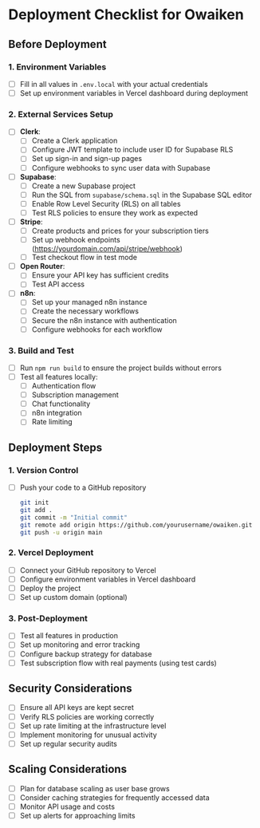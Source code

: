 # Deployment Checklist for Owaiken

## Before Deployment

### 1. Environment Variables
- [ ] Fill in all values in `.env.local` with your actual credentials
- [ ] Set up environment variables in Vercel dashboard during deployment

### 2. External Services Setup
- [ ] **Clerk**:
  - [ ] Create a Clerk application
  - [ ] Configure JWT template to include user ID for Supabase RLS
  - [ ] Set up sign-in and sign-up pages
  - [ ] Configure webhooks to sync user data with Supabase

- [ ] **Supabase**:
  - [ ] Create a new Supabase project
  - [ ] Run the SQL from `supabase/schema.sql` in the Supabase SQL editor
  - [ ] Enable Row Level Security (RLS) on all tables
  - [ ] Test RLS policies to ensure they work as expected

- [ ] **Stripe**:
  - [ ] Create products and prices for your subscription tiers
  - [ ] Set up webhook endpoints (https://yourdomain.com/api/stripe/webhook)
  - [ ] Test checkout flow in test mode

- [ ] **Open Router**:
  - [ ] Ensure your API key has sufficient credits
  - [ ] Test API access

- [ ] **n8n**:
  - [ ] Set up your managed n8n instance
  - [ ] Create the necessary workflows
  - [ ] Secure the n8n instance with authentication
  - [ ] Configure webhooks for each workflow

### 3. Build and Test
- [ ] Run `npm run build` to ensure the project builds without errors
- [ ] Test all features locally:
  - [ ] Authentication flow
  - [ ] Subscription management
  - [ ] Chat functionality
  - [ ] n8n integration
  - [ ] Rate limiting

## Deployment Steps

### 1. Version Control
- [ ] Push your code to a GitHub repository
  ```bash
  git init
  git add .
  git commit -m "Initial commit"
  git remote add origin https://github.com/yourusername/owaiken.git
  git push -u origin main
  ```

### 2. Vercel Deployment
- [ ] Connect your GitHub repository to Vercel
- [ ] Configure environment variables in Vercel dashboard
- [ ] Deploy the project
- [ ] Set up custom domain (optional)

### 3. Post-Deployment
- [ ] Test all features in production
- [ ] Set up monitoring and error tracking
- [ ] Configure backup strategy for database
- [ ] Test subscription flow with real payments (using test cards)

## Security Considerations
- [ ] Ensure all API keys are kept secret
- [ ] Verify RLS policies are working correctly
- [ ] Set up rate limiting at the infrastructure level
- [ ] Implement monitoring for unusual activity
- [ ] Set up regular security audits

## Scaling Considerations
- [ ] Plan for database scaling as user base grows
- [ ] Consider caching strategies for frequently accessed data
- [ ] Monitor API usage and costs
- [ ] Set up alerts for approaching limits
